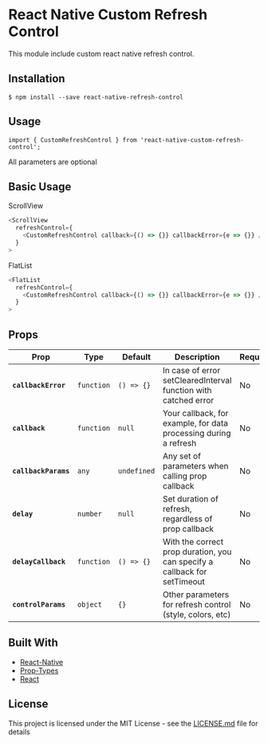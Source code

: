 # React Native Custom Refresh Control

This module include custom react native refresh control.

## Installation

```
$ npm install --save react-native-refresh-control
```

## Usage

`import { CustomRefreshControl } from 'react-native-custom-refresh-control';`

All parameters are optional

## Basic Usage

ScrollView

```javascript
<ScrollView
  refreshControl={
    <CustomRefreshControl callback={() => {}} callbackError={e => {}} />
  }
>
```

FlatList

```javascript
<FlatList
  refreshControl={
    <CustomRefreshControl callback={() => {}} callbackError={e => {}} />
  }
>
```

## Props

| Prop                     | Type      | Default | Description                                                                                           | Required |
| ------------------------ | --------- | ------- | ----------------------------------------------------------------------------------------------------- | -------- |
| **`callbackError`**    | `function`  | `() => {}`  | In case of error setClearedInterval function with catched error                                                           | No       |
| **`callback`**      | `function`  | `null`  | Your callback, for example, for data processing during a refresh                                                      | No       |
| **`callbackParams`**| `any`  | `undefined`    | Any set of parameters when calling prop callback | No       |
| **`delay`**    | `number`  | `null`  | Set duration of refresh, regardless of prop callback                                                         | No       |
| **`delayCallback`**      | `function`  | `() => {}`  | With the correct prop duration, you can specify a callback for setTimeout                                                      | No       |
| **`controlParams`**| `object`  | `{}`    |Other parameters for refresh control (style, colors, etc) | No       |

## Built With

* [React-Native](https://facebook.github.io/react-native/)
* [Prop-Types](https://github.com/facebook/prop-types)
* [React](https://github.com/facebook/react)

## License

This project is licensed under the MIT License - see the [LICENSE.md](LICENSE.md) file for details

